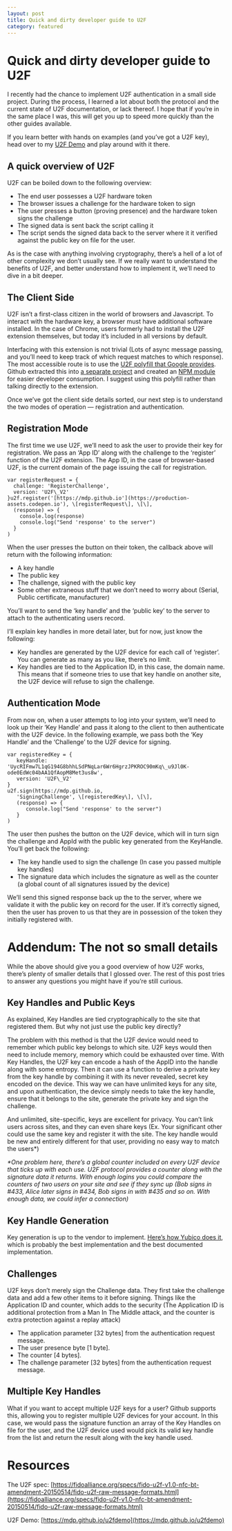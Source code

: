 ```yaml
---
layout: post
title: Quick and dirty developer guide to U2F
category: featured
---
```


Quick and dirty developer guide to U2F
======================================

I recently had the chance to implement U2F authentication in a small side project. During the process, I learned a lot about both the protocol and the current state of U2F documentation, or lack thereof. I hope that if you’re in the same place I was, this will get you up to speed more quickly than the other guides available.

If you learn better with hands on examples (and you’ve got a U2F key), head over to my [U2F Demo](https://mdp.github.io/u2fdemo) and play around with it there.

A quick overview of U2F
-----------------------

U2F can be boiled down to the following overview:

*   The end user possesses a U2F hardware token
*   The browser issues a challenge for the hardware token to sign
*   The user presses a button (proving presence) and the hardware token signs the challenge
*   The signed data is sent back the script calling it
*   The script sends the signed data back to the server where it it verified against the public key on file for the user.

As is  the case with anything involving cryptography, there’s a hell of a lot of other complexity we don’t usually see. If we really want to understand the benefits of U2F, and better understand how to implement it, we’ll need to dive in a bit deeper.

**The Client Side**
-------------------

U2F isn’t a first-class citizen in the world of browsers and Javascript. To interact with the hardware key, a browser must have additional software installed. In the case of Chrome, users formerly had to install the U2F extension themselves, but today it’s included in all versions by default.

Interfacing with this extension is not trivial (Lots of async message passing, and you’ll need to keep track of which request matches to which response). The most accessible route is to use the [U2F polyfill that Google provides](https://github.com/google/u2f-ref-code/blob/37f55816242d4e5b569810c32ff88aaf9b148022/u2f-gae-demo/war/js/u2f-api.js). Github extracted this into [a separate project](https://github.com/mastahyeti/u2f-api) and created an [NPM module](https://www.npmjs.com/package/u2f-api-polyfill) for easier developer consumption. I suggest using this polyfill rather than talking directly to the extension.

Once we’ve got the client side details sorted, our next step is to understand the two modes of operation — registration and authentication.

Registration Mode
-----------------

The first time we use U2F, we’ll need to ask the user to provide their key for registration. We pass an ‘App ID’ along with the challenge to the ‘register’ function of the U2F extension. The App ID, in the case of browser-based U2F, is the current domain of the page issuing the call for registration.

```
var registerRequest = {  
  challenge: 'RegisterChallenge',  
  version: 'U2F\_V2'  
}u2f.register('[https://mdp.github.io'](https://production-assets.codepen.io'), \[registerRequest\], \[\],  
  (response) => {  
    console.log(response)  
    console.log("Send 'response' to the server")  
  }  
)
```

When the user presses the button on their token, the callback above will return with the following information:

*   A key handle
*   The public key
*   The challenge, signed with the public key
*   Some other extraneous stuff that we don’t need to worry about (Serial, Public certificate, manufacturer)

You’ll want to send the ‘key handle’ and the ‘public key’ to the server to attach to the authenticating users record.

I’ll explain key handles in more detail later, but for now, just know the following:

*   Key handles are generated by the U2F device for each call of ‘register’. You can generate as many as you like, there’s no limit.
*   Key handles are tied to the Application ID, in this case, the domain name. This means that if someone tries to use that key handle on another site, the U2F device will refuse to sign the challenge.

Authentication Mode
-------------------

From now on, when a user attempts to log into your system, we’ll need to look up their ‘Key Handle’ and pass it along to the client to then authenticate with the U2F device. In the following example, we pass both the ‘Key Handle’ and the ‘Challenge’ to the U2F device for signing.

```
var registeredKey = {  
   keyHandle:    'UycRIFmw7L1qG194G8bhhLSdPNqLar6Wr6HgrzJPKROC90mKq\_u9Jl0K-ode0EdWc04bAA1QfAopM8Met3us8w',  
   version: 'U2F\_V2'  
}  
u2f.sign(https://mdp.github.io,  
   'SigningChallenge', \[registeredKey\], \[\],  
   (response) => {  
      console.log("Send 'response' to the server")  
   }  
)
```

The user then pushes the button on the U2F device, which will in turn sign the challenge and AppId with the public key generated from the KeyHandle. You’ll get back the following:

*   The key handle used to sign the challenge (In case you passed multiple key handles)
*   The signature data which includes the signature as well as the counter (a global count of all signatures issued by the device)

We’ll send this signed response back up the to the server, where we validate it with the public key on record for the user. If it’s correctly signed, then the user has proven to us that they are in possession of the token they initially registered with.

Addendum: The not so small details
==================================

While the above should give you a good overview of how U2F works, there’s plenty of smaller details that I glossed over. The rest of this post tries to answer any questions you might have if you’re still curious.

Key Handles and Public Keys
---------------------------

As explained, Key Handles are tied cryptographically to the site that registered them. But why not just use the public key directly?

The problem with this method is that the U2F device would need to remember which public key belongs to which site. U2F keys would then need to include memory, memory which could be exhausted over time. With Key Handles, the U2F key can encode a hash of the AppID into the handle along with some entropy. Then it can use a function to derive a private key from the key handle by combining it with its never revealed, secret key encoded on the device. This way we can have unlimited keys for any site, and upon authentication, the device simply needs to take the key handle, ensure that it belongs to the site, generate the private key and sign the challenge.

And unlimited, site-specific, keys are excellent for privacy. You can’t link users across sites, and they can even share keys (Ex. Your significant other could use the same key and register it with the site. The key handle would be new and entirely different for that user, providing no easy way to match the users\*)

_\*One problem here, there’s a global counter included on every U2F device that ticks up with each use. U2F protocol provides a counter along with the signature data it returns. With enough logins you could compare the counters of two users on your site and see if they sync up (Bob signs in #433, Alice later signs in #434, Bob signs in with #435 and so on. With enough data, we could infer a connection)_

Key Handle Generation
---------------------

Key generation is up to the vendor to implement. [Here’s how Yubico does it](https://www.yubico.com/2014/11/yubicos-u2f-key-wrapping/), which is probably the best implementation and the best documented implementation.

**Challenges**
--------------

U2F keys don’t merely sign the Challenge data. They first take the challenge data and add a few other items to it before signing. Things like the Application ID and counter, which adds to the security (The Application ID is additional protection from a Man In The Middle attack, and the counter is extra protection against a replay attack)

*   The application parameter \[32 bytes\] from the authentication request message.
*   The user presence byte \[1 byte\].
*   The counter \[4 bytes\].
*   The challenge parameter \[32 bytes\] from the authentication request message.

**Multiple Key Handles**
------------------------

What if you want to accept multiple U2F keys for a user? Github supports this, allowing you to register multiple U2F devices for your account. In this case, we would pass the signature function an array of the Key Handles on file for the user, and the U2F device used would pick its valid key handle from the list and return the result along with the key handle used.

Resources
=========

The U2F spec: [https://fidoalliance.org/specs/fido-u2f-v1.0-nfc-bt-amendment-20150514/fido-u2f-raw-message-formats.html](https://fidoalliance.org/specs/fido-u2f-v1.0-nfc-bt-amendment-20150514/fido-u2f-raw-message-formats.html)

U2F Demo: [https://mdp.github.io/u2fdemo](https://mdp.github.io/u2fdemo)
